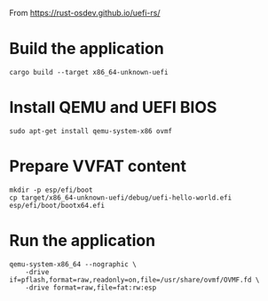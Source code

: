 From https://rust-osdev.github.io/uefi-rs/

# Build the application
```
cargo build --target x86_64-unknown-uefi
```

# Install QEMU and UEFI BIOS
```
sudo apt-get install qemu-system-x86 ovmf
```

# Prepare VVFAT content
```
mkdir -p esp/efi/boot
cp target/x86_64-unknown-uefi/debug/uefi-hello-world.efi esp/efi/boot/bootx64.efi
```

# Run the application
```
qemu-system-x86_64 --nographic \
    -drive if=pflash,format=raw,readonly=on,file=/usr/share/ovmf/OVMF.fd \
    -drive format=raw,file=fat:rw:esp
```
